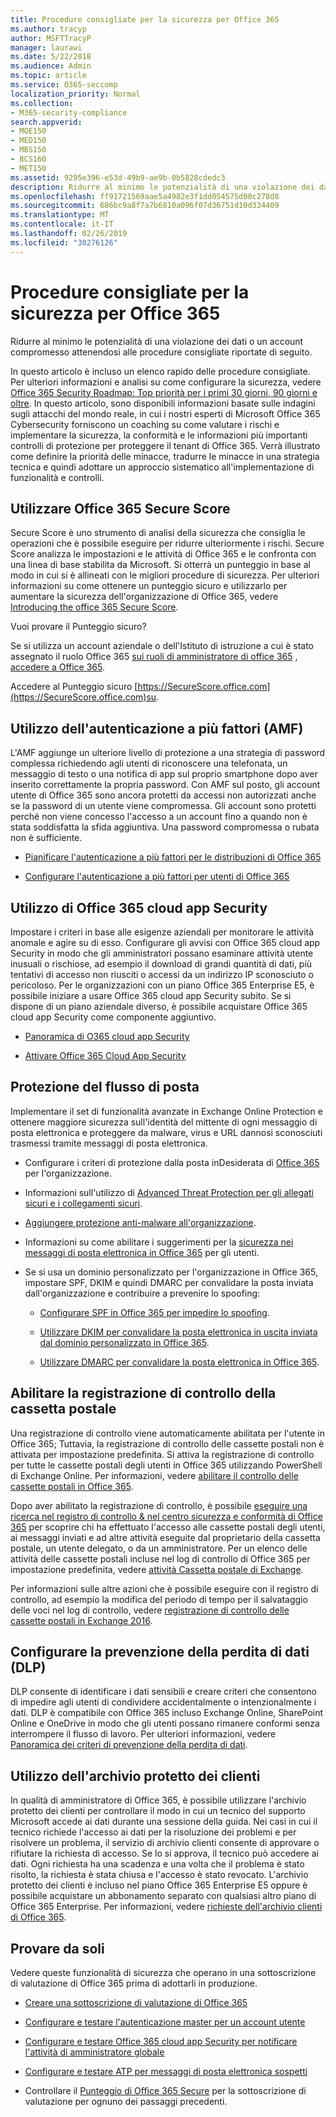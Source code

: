```yaml
---
title: Procedure consigliate per la sicurezza per Office 365
ms.author: tracyp
author: MSFTTracyP
manager: laurawi
ms.date: 5/22/2018
ms.audience: Admin
ms.topic: article
ms.service: O365-seccomp
localization_priority: Normal
ms.collection:
- M365-security-compliance
search.appverid:
- MOE150
- MED150
- MBS150
- BCS160
- MET150
ms.assetid: 9295e396-e53d-49b9-ae9b-0b5828cdedc3
description: Ridurre al minimo le potenzialità di una violazione dei dati o un account compromesso attenendosi alle procedure consigliate riportate di seguito.
ms.openlocfilehash: ff91721569aae5a4982e3f1dd054575d00c278d8
ms.sourcegitcommit: 686bc9a8f7a7b6810a096f07d36751d10d334409
ms.translationtype: MT
ms.contentlocale: it-IT
ms.lasthandoff: 02/26/2019
ms.locfileid: "30276126"
---
```

# <a name="security-best-practices-for-office-365"></a>Procedure consigliate per la sicurezza per Office 365

Ridurre al minimo le potenzialità di una violazione dei dati o un account compromesso attenendosi alle procedure consigliate riportate di seguito.
  
In questo articolo è incluso un elenco rapido delle procedure consigliate. Per ulteriori informazioni e analisi su come configurare la sicurezza, vedere [Office 365 Security Roadmap: Top priorità per i primi 30 giorni, 90 giorni e oltre](security-roadmap.md). In questo articolo, sono disponibili informazioni basate sulle indagini sugli attacchi del mondo reale, in cui i nostri esperti di Microsoft Office 365 Cybersecurity forniscono un coaching su come valutare i rischi e implementare la sicurezza, la conformità e le informazioni più importanti controlli di protezione per proteggere il tenant di Office 365. Verrà illustrato come definire la priorità delle minacce, tradurre le minacce in una strategia tecnica e quindi adottare un approccio sistematico all'implementazione di funzionalità e controlli.
  
## <a name="use-office-365-secure-score"></a>Utilizzare Office 365 Secure Score

Secure Score è uno strumento di analisi della sicurezza che consiglia le operazioni che è possibile eseguire per ridurre ulteriormente i rischi. Secure Score analizza le impostazioni e le attività di Office 365 e le confronta con una linea di base stabilita da Microsoft. Si otterrà un punteggio in base al modo in cui si è allineati con le migliori procedure di sicurezza. Per ulteriori informazioni su come ottenere un punteggio sicuro e utilizzarlo per aumentare la sicurezza dell'organizzazione di Office 365, vedere [Introducing the office 365 Secure Score](office-365-secure-score.md).
  
Vuoi provare il Punteggio sicuro?
  
Se si utilizza un account aziendale o dell'Istituto di istruzione a cui è stato assegnato il ruolo Office 365 [sui ruoli di amministratore di office 365](https://support.office.com/article/da585eea-f576-4f55-a1e0-87090b6aaa9d) , [accedere a Office 365](https://www.office.com/signin).
  
Accedere al Punteggio sicuro [https://SecureScore.office.com](https://SecureScore.office.com)su.
  
## <a name="use-multi-factor-authentication-mfa"></a>Utilizzo dell'autenticazione a più fattori (AMF)

L'AMF aggiunge un ulteriore livello di protezione a una strategia di password complessa richiedendo agli utenti di riconoscere una telefonata, un messaggio di testo o una notifica di app sul proprio smartphone dopo aver inserito correttamente la propria password. Con AMF sul posto, gli account utente di Office 365 sono ancora protetti da accessi non autorizzati anche se la password di un utente viene compromessa. Gli account sono protetti perché non viene concesso l'accesso a un account fino a quando non è stata soddisfatta la sfida aggiuntiva. Una password compromessa o rubata non è sufficiente.
  
- [Pianificare l'autenticazione a più fattori per le distribuzioni di Office 365](https://support.office.com/article/043807b2-21db-4d5c-b430-c8a6dee0e6ba)
    
- [Configurare l'autenticazione a più fattori per utenti di Office 365](https://support.office.com/article/8f0454b2-f51a-4d9c-bcde-2c48e41621c6)
    
## <a name="use-office-365-cloud-app-security"></a>Utilizzo di Office 365 cloud app Security

Impostare i criteri in base alle esigenze aziendali per monitorare le attività anomale e agire su di esso. Configurare gli avvisi con Office 365 cloud app Security in modo che gli amministratori possano esaminare attività utente inusuali o rischiose, ad esempio il download di grandi quantità di dati, più tentativi di accesso non riusciti o accessi da un indirizzo IP sconosciuto o pericoloso. Per le organizzazioni con un piano Office 365 Enterprise E5, è possibile iniziare a usare Office 365 cloud app Security subito. Se si dispone di un piano aziendale diverso, è possibile acquistare Office 365 cloud app Security come componente aggiuntivo.
  
- [Panoramica di O365 cloud app Security](office-365-cas-overview.md)
    
- [Attivare Office 365 Cloud App Security](turn-on-office-365-cas.md)
    
## <a name="secure-mail-flow"></a>Protezione del flusso di posta

Implementare il set di funzionalità avanzate in Exchange Online Protection e ottenere maggiore sicurezza sull'identità del mittente di ogni messaggio di posta elettronica e proteggere da malware, virus e URL dannosi sconosciuti trasmessi tramite messaggi di posta elettronica.
  
- Configurare i criteri di protezione dalla posta inDesiderata di [Office 365](anti-spam-protection.md) per l'organizzazione. 
    
- Informazioni sull'utilizzo di [Advanced Threat Protection per gli allegati sicuri e i collegamenti sicuri](https://technet.microsoft.com/library/mt148491.aspx).
    
- [Aggiungere protezione anti-malware all'organizzazione](https://technet.microsoft.com/en-us/library/jj200669%28v=exchg.150%29.aspx).
    
- Informazioni su come abilitare i suggerimenti per la [sicurezza nei messaggi di posta elettronica in Office 365](safety-tips-in-office-365.md) per gli utenti. 
    
- Se si usa un dominio personalizzato per l'organizzazione in Office 365, impostare SPF, DKIM e quindi DMARC per convalidare la posta inviata dall'organizzazione e contribuire a prevenire lo spoofing:
    
  - [Configurare SPF in Office 365 per impedire lo spoofing](https://docs.microsoft.com/office365/SecurityCompliance/set-up-spf-in-office-365-to-help-prevent-spoofing).
    
  - [Utilizzare DKIM per convalidare la posta elettronica in uscita inviata dal dominio personalizzato in Office 365](https://docs.microsoft.com/office365/SecurityCompliance/set-up-spf-in-office-365-to-help-prevent-spoofing).
    
  - [Utilizzare DMARC per convalidare la posta elettronica in Office 365](https://technet.microsoft.com/library/mt734386%28v=exchg.150%29.aspx).
    
## <a name="enable-mailbox-audit-logging"></a>Abilitare la registrazione di controllo della cassetta postale

Una registrazione di controllo viene automaticamente abilitata per l'utente in Office 365; Tuttavia, la registrazione di controllo delle cassette postali non è attivata per impostazione predefinita. Si attiva la registrazione di controllo per tutte le cassette postali degli utenti in Office 365 utilizzando PowerShell di Exchange Online. Per informazioni, vedere [abilitare il controllo delle cassette postali in Office 365](https://go.microsoft.com/fwlink/p/?LinkID=626109).
  
Dopo aver abilitato la registrazione di controllo, è possibile [eseguire una ricerca nel registro di controllo &amp; nel centro sicurezza e conformità di Office 365](search-the-audit-log-in-security-and-compliance.md) per scoprire chi ha effettuato l'accesso alle cassette postali degli utenti, ai messaggi inviati e ad altre attività eseguite dal proprietario della cassetta postale, un utente delegato, o da un amministratore. Per un elenco delle attività delle cassette postali incluse nel log di controllo di Office 365 per impostazione predefinita, vedere [attività Cassetta postale di Exchange](search-the-audit-log-in-security-and-compliance.md#exchange-mailbox-activities).
  
Per informazioni sulle altre azioni che è possibile eseguire con il registro di controllo, ad esempio la modifica del periodo di tempo per il salvataggio delle voci nel log di controllo, vedere [registrazione di controllo delle cassette postali in Exchange 2016](https://technet.microsoft.com/en-us/library/ff459237%28v=exchg.160%29.aspx).
  
## <a name="configure-data-loss-prevention-dlp"></a>Configurare la prevenzione della perdita di dati (DLP)

DLP consente di identificare i dati sensibili e creare criteri che consentono di impedire agli utenti di condividere accidentalmente o intenzionalmente i dati. DLP è compatibile con Office 365 incluso Exchange Online, SharePoint Online e OneDrive in modo che gli utenti possano rimanere conformi senza interrompere il flusso di lavoro. Per ulteriori informazioni, vedere [Panoramica dei criteri di prevenzione della perdita di dati](data-loss-prevention-policies.md).
  
## <a name="use-customer-lockbox"></a>Utilizzo dell'archivio protetto dei clienti

In qualità di amministratore di Office 365, è possibile utilizzare l'archivio protetto dei clienti per controllare il modo in cui un tecnico del supporto Microsoft accede ai dati durante una sessione della guida. Nei casi in cui il tecnico richiede l'accesso ai dati per la risoluzione dei problemi e per risolvere un problema, il servizio di archivio clienti consente di approvare o rifiutare la richiesta di accesso. Se lo si approva, il tecnico può accedere ai dati. Ogni richiesta ha una scadenza e una volta che il problema è stato risolto, la richiesta è stata chiusa e l'accesso è stato revocato. L'archivio protetto dei clienti è incluso nel piano Office 365 Enterprise E5 oppure è possibile acquistare un abbonamento separato con qualsiasi altro piano di Office 365 Enterprise. Per informazioni, vedere [richieste dell'archivio clienti di Office 365](https://support.office.com/article/36f9cdd1-e64c-421b-a7e4-4a54d16440a2).
  
## <a name="try-it-yourself"></a>Provare da soli
<a name="SecureScore"> </a>

Vedere queste funzionalità di sicurezza che operano in una sottoscrizione di valutazione di Office 365 prima di adottarli in produzione.
  
- [Creare una sottoscrizione di valutazione di Office 365](https://technet.microsoft.com/library/mt736406.aspx)
    
- [Configurare e testare l'autenticazione master per un account utente](https://technet.microsoft.com/library/mt492459.aspx)
    
- [Configurare e testare Office 365 cloud app Security per notificare l'attività di amministratore globale](https://technet.microsoft.com/library/mt757250.aspx)
    
- [Configurare e testare ATP per messaggi di posta elettronica sospetti](https://technet.microsoft.com/library/mt490479.aspx)
    
- Controllare il [Punteggio di Office 365 Secure](https://securescore.office.com/) per la sottoscrizione di valutazione per ognuno dei passaggi precedenti. 
    

